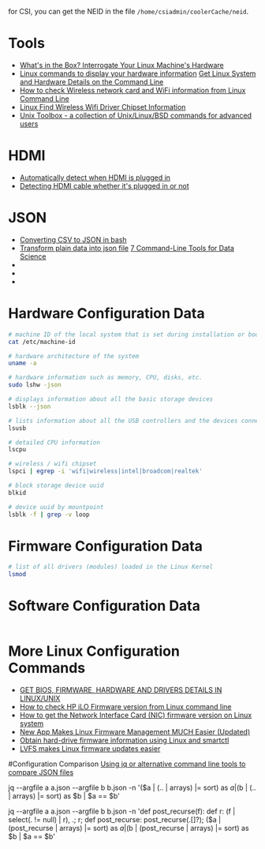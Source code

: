 
for CSI, you can get the NEID in the file `/home/csiadmin/coolerCache/neid`.

# Tools
* [What's in the Box? Interrogate Your Linux Machine's Hardware](http://www.linuxjournal.com/content/whats-box-interrogate-your-linux-machines-hardware)
* [Linux commands to display your hardware information](https://opensource.com/article/19/9/linux-commands-hardware-information)
[Get Linux System and Hardware Details on the Command Line](https://vitux.com/get-linux-system-and-hardware-details-on-the-command-line/)
* [How to check Wireless network card and WiFi information from Linux Command Line](https://www.2daygeek.com/linux-find-out-wireless-network-wifi-speed-signal-strength-quality/)
* [Linux Find Wireless Wifi Driver Chipset Information](https://www.cyberciti.biz/faq/linux-find-wireless-driver-chipset/)
* [Unix Toolbox - a collection of Unix/Linux/BSD commands for advanced users](http://cb.vu/unixtoolbox.xhtml)

# HDMI
* [Automatically detect when HDMI is plugged in](https://stackoverflow.com/questions/47960344/automatically-detect-when-hdmi-is-plugged-in/47964800)
* [Detecting HDMI cable whether it's plugged in or not](https://bbs.archlinux.org/viewtopic.php?id=133921)

# JSON
* [Converting CSV to JSON in bash](https://stackoverflow.com/questions/44780761/converting-csv-to-json-in-bash)
* [Transform plain data into json file](https://unix.stackexchange.com/questions/370032/transform-plain-data-into-json-file)
[7 Command-Line Tools for Data Science](https://www.datascienceworkshops.com/blog/seven-command-line-tools-for-data-science/)
* []()
* []()
* []()






# Hardware Configuration Data

```bash
# machine ID of the local system that is set during installation or boot
cat /etc/machine-id

# hardware architecture of the system
uname -a

# hardware information such as memory, CPU, disks, etc.
sudo lshw -json

# displays information about all the basic storage devices
lsblk --json

# lists information about all the USB controllers and the devices connected
lsusb

# detailed CPU information
lscpu

# wireless / wifi chipset
lspci | egrep -i 'wifi|wireless|intel|broadcom|realtek'

# block storage device uuid
blkid

# device uuid by mountpoint
lsblk -f | grep -v loop
```

# Firmware Configuration Data
```bash
# list of all drivers (modules) loaded in the Linux Kernel
lsmod
```

# Software Configuration Data
```bash
```

# More Linux Configuration Commands
* [GET BIOS, FIRMWARE, HARDWARE AND DRIVERS DETAILS IN LINUX/UNIX](https://www.linuxnix.com/how-to-get-bios-firmware-and-installed-drivers-details/)
* [How to check HP iLO Firmware version from Linux command line](https://www.2daygeek.com/how-to-check-hp-ilo-firmware-version-from-linux-command-line/)
* [How to get the Network Interface Card (NIC) firmware version on Linux system](https://www.dell.com/support/article/en-us/how11978/how-to-get-the-network-interface-card-nic-firmware-version-on-linux-system?lang=en)
* [New App Makes Linux Firmware Management MUCH Easier (Updated)](https://www.omgubuntu.co.uk/2019/08/new-gnome-firmware-updater-app-will-make-linux-firmware-management-easier)
* [Obtain hard-drive firmware information using Linux and smartctl](https://linuxconfig.org/obtain-hard-drive-firmware-information-using-linux-and-smartctl)
* [LVFS makes Linux firmware updates easier](https://opensource.com/article/17/11/firmware-updates-and-lvfs)

#Configuration Comparison
[Using jq or alternative command line tools to compare JSON files](https://stackoverflow.com/questions/31930041/using-jq-or-alternative-command-line-tools-to-compare-json-files)

jq --argfile a a.json --argfile b b.json -n '($a | (.. | arrays) |= sort) as $a | ($b | (.. | arrays) |= sort) as $b | $a == $b'

jq --argfile a a.json --argfile b b.json -n 'def post_recurse(f): def r: (f | select(. != null) | r), .; r; def post_recurse: post_recurse(.[]?); ($a | (post_recurse | arrays) |= sort) as $a | ($b | (post_recurse | arrays) |= sort) as $b | $a == $b'
